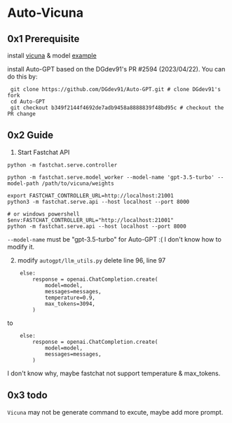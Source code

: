 # Auto-Vicuna

## 0x1 Prerequisite

install [vicuna](https://github.com/lm-sys/FastChat) &
model [example](https://huggingface.co/eachadea/vicuna-13b-1.1)

install Auto-GPT based on the DGdev91's PR #2594 (2023/04/22). You can do this by:

     git clone https://github.com/DGdev91/Auto-GPT.git # clone DGdev91's fork
     cd Auto-GPT
     git checkout b349f2144f4692de7adb9458a8888839f48bd95c # checkout the PR change

## 0x2 Guide
1. Start Fastchat API
```
python -m fastchat.serve.controller

python -m fastchat.serve.model_worker --model-name 'gpt-3.5-turbo' --model-path /path/to/vicuna/weights

export FASTCHAT_CONTROLLER_URL=http://localhost:21001
python3 -m fastchat.serve.api --host localhost --port 8000

# or windows powershell
$env:FASTCHAT_CONTROLLER_URL="http://localhost:21001"
python -m fastchat.serve.api --host localhost --port 8000
```
`--model-name` must be "gpt-3.5-turbo" for Auto-GPT :(   I don't know how to modify it.

2. modify `autogpt/llm_utils.py`
delete line 96, line 97 
```
    else:
        response = openai.ChatCompletion.create(
            model=model,
            messages=messages,
            temperature=0.9,
            max_tokens=3094,
        )
```
to
```
    else:
        response = openai.ChatCompletion.create(
            model=model,
            messages=messages,
        )
```
I don't know why, maybe fastchat not support temperature & max_tokens.

## 0x3 todo

`Vicuna` may not be generate command to excute, maybe add more prompt.
